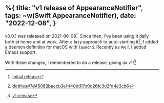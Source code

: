 %{
    title: "v1 release of AppearanceNotifier",
    tags: ~w(Swift AppearanceNotifier),
    date: "2022-12-08",
}
---
v0.0.1 was released on 2021-06-09[^1]. Since then, I've been using it daily both at home and at work. After a lazy approach to auto-starting it[^2], I added a daemon definition for macOS with `launchd`. Recently as well, I added Emacs support.

With these changes, I remembered to do a release, giving us v1![^3]

[^1]: [Initial release](https://github.com/jesse-c/AppearanceNotifier/releases/tag/v0.0.1)

[^2]: [dotfiles#7d46082baecb3e1440dd17c0c26fc3d2fd4e3cb6](https://github.com/jesse-c/dotfiles/commit/7d46082baecb3e1440dd17c0c26fc3d2fd4e3cb6)

[^3]: [v1 release](https://github.com/jesse-c/AppearanceNotifier/releases/tag/v1.0.0)

